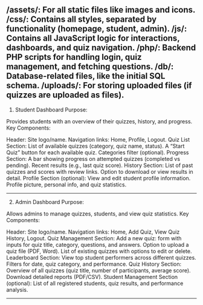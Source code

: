 /assets/: For all static files like images and icons.
/css/: Contains all styles, separated by functionality (homepage, student, admin).
/js/: Contains all JavaScript logic for interactions, dashboards, and quiz navigation.
/php/: Backend PHP scripts for handling login, quiz management, and fetching questions.
/db/: Database-related files, like the initial SQL schema.
/uploads/: For storing uploaded files (if quizzes are uploaded as files).
--------------------------------------

1. Student Dashboard
Purpose:

Provides students with an overview of their quizzes, history, and progress.
Key Components:

Header:
Site logo/name.
Navigation links: Home, Profile, Logout.
Quiz List Section:
List of available quizzes (category, quiz name, status).
A “Start Quiz” button for each available quiz.
Categories filter (optional).
Progress Section:
A bar showing progress on attempted quizzes (completed vs pending).
Recent results (e.g., last quiz score).
History Section:
List of past quizzes and scores with review links.
Option to download or view results in detail.
Profile Section (optional):
View and edit student profile information.
Profile picture, personal info, and quiz statistics.


---------------------------------------

2. Admin Dashboard
Purpose:

Allows admins to manage quizzes, students, and view quiz statistics.
Key Components:

Header:
Site logo/name.
Navigation links: Home, Add Quiz, View Quiz History, Logout.
Quiz Management Section:
Add a new quiz: form with inputs for quiz title, category, questions, and answers.
Option to upload a quiz file (PDF, Word).
List of existing quizzes with options to edit or delete.
Leaderboard Section:
View top student performers across different quizzes.
Filters for date, quiz category, and performance.
Quiz History Section:
Overview of all quizzes (quiz title, number of participants, average score).
Download detailed reports (PDF/CSV).
Student Management Section (optional):
List of all registered students, quiz results, and performance analysis.

---------------------------------------
